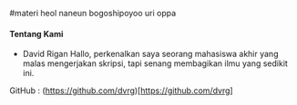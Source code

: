 #materi
heol naneun bogoshipoyoo uri oppa

#### Tentang Kami
+ David Rigan
Hallo, perkenalkan saya seorang mahasiswa akhir yang malas mengerjakan skripsi, tapi senang membagikan ilmu yang sedikit ini.

GitHub : (https://github.com/dvrg)[https://github.com/dvrg]
